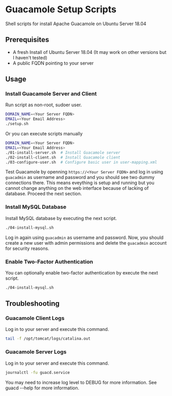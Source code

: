 # Guacamole Setup Scripts

Shell scripts for install Apache Guacamole on Ubuntu Server 18.04

## Prerequisites
- A fresh Install of Ubuntu Server 18.04 (It may work on other versions but I haven't tested)
- A public FQDN pointing to your server

## Usage

### Install Guacamole Server and Client

Run script as non-root, sudoer user.

```sh
DOMAIN_NAME=<Your Server FQDN>
EMAIL=<Your Email Address>
./setup.sh
```

Or you can execute scripts manually

```sh
DOMAIN_NAME=<Your Server FQDN>
EMAIL=<Your Email Address>
./01-install-server.sh  # Install Guacamole server
./02-install-client.sh  # Install Guacamole client
./03-configure-user.sh  # Configure basic user in user-mapping.xml
```

Test Guacamole by openning `https://<Your Server FQDN>` and log in using `guacadmin` as username and password and you should see two dummy connections there. This means eveything is setup and running but you cannot change anything on the web interface because of lacking of database. Proceed the next section.

### Install MySQL Database

Install MySQL database by executing the next script.

```sh
./04-install-mysql.sh
```

Log in again using `guacadmin` as username and password. Now, you should create a new user with admin permissions and delete the `guacadmin` account for security reasons.

### Enable Two-Factor Authentication

You can optionally enable two-factor authentication by execute the next script.

```sh
./04-install-mysql.sh
```

## Troubleshooting

### Guacamole Client Logs

Log in to your server and execute this command.

```sh
tail -f /opt/tomcat/logs/catalina.out
```

### Guacamole Server Logs

Log in to your server and execute this command.

```sh
journalctl -fu guacd.service
```

You may need to increase log level to DEBUG for more information. See guacd --help for more information.
